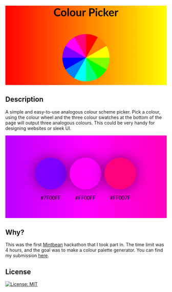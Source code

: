![Title Image](hero-image.png)

## Description
A simple and easy-to-use analogous colour scheme picker. Pick a colour, using the colour wheel and the
three colour swatches at the bottom of the page will output three analogous colours. This could be very handy
for designing websites or sleek UI.

![Image of the outputed analogous colours](colour-blobs.png)

## Why?
This was the first [Mintbean](mintbean.io) hackathon that I took part in. The time limit was 4 hours, and the
goal was to make a colour palette generator. You can find my submission
[here](https://www.mintbean.io/project/ae5ad761-bfc8-4e82-8739-246d5d0ee3ab).

## License
[![License: MIT](https://img.shields.io/badge/License-MIT-yellow.svg)](https://opensource.org/licenses/MIT)
